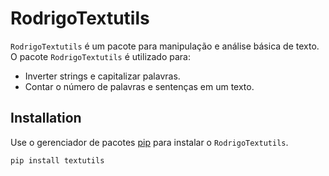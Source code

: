 # RodrigoTextutils

`RodrigoTextutils` é um pacote para manipulação e análise básica de texto. 
O pacote `RodrigoTextutils` é utilizado para:
- Inverter strings e capitalizar palavras.
- Contar o número de palavras e sentenças em um texto.

## Installation

Use o gerenciador de pacotes [pip](https://pip.pypa.io/en/stable/) para instalar o `RodrigoTextutils`.

```bash
pip install textutils
